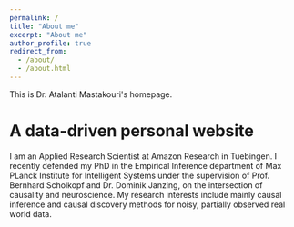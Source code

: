 ```yaml
---
permalink: /
title: "About me"
excerpt: "About me"
author_profile: true
redirect_from: 
  - /about/
  - /about.html
---
```


This is Dr. Atalanti Mastakouri's homepage.

A data-driven personal website
======
I am an Applied Research Scientist at Amazon Research in Tuebingen. I recently defended my PhD in the Empirical Inference department of Max PLanck Institute for Intelligent Systems under the supervision of Prof. Bernhard Scholkopf and Dr. Dominik Janzing, on the intersection of causality and neuroscience. My research interests include mainly causal inference and causal discovery methods for noisy, partially observed real world data.
